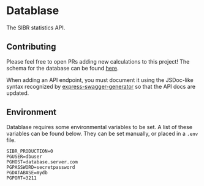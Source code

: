 # Datablase

The SIBR statistics API.

## Contributing

Please feel free to open PRs adding new calculations to this project! The schema for the database can 
be found [here](https://github.com/Society-for-Internet-Blaseball-Research/prophesizer/blob/future-perfect/db/schema.sql).

When adding an API endpoint, you must document it using the JSDoc-like syntax recognized by
[express-swagger-generator](https://github.com/pgroot/express-swagger-generator/blob/master/package.json) so that the
API docs are updated.

## Environment 
Datablase requires some environmental variables to be set. A list of these variables can be found below. They can be set manually, or placed in a `.env` file.

```
SIBR_PRODUCTION=0
PGUSER=dbuser
PGHOST=database.server.com
PGPASSWORD=secretpassword
PGDATABASE=mydb
PGPORT=3211
```
